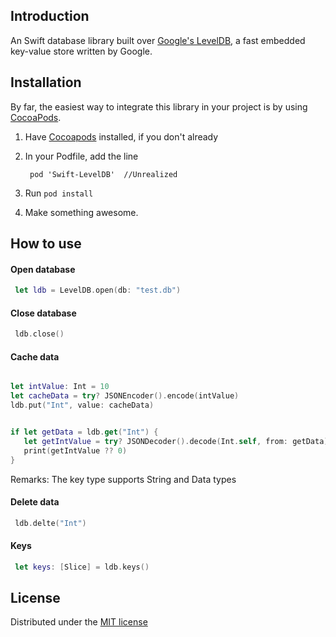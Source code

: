 ## Introduction

An Swift database library built over [Google's LevelDB](http://code.google.com/p/leveldb), a fast embedded key-value store written by Google.

## Installation

By far, the easiest way to integrate this library in your project is by using [CocoaPods][1].

1. Have [Cocoapods][1] installed, if you don't already
2. In your Podfile, add the line 

        pod 'Swift-LevelDB'  //Unrealized

3. Run `pod install`
4. Make something awesome.

## How to use

#### Open database

```Swift
 let ldb = LevelDB.open(db: "test.db")
```

#### Close database

```Swift
 ldb.close()
```

#### Cache data

```Swift

let intValue: Int = 10
let cacheData = try? JSONEncoder().encode(intValue)
ldb.put("Int", value: cacheData)


if let getData = ldb.get("Int") {
   let getIntValue = try? JSONDecoder().decode(Int.self, from: getData)
   print(getIntValue ?? 0)
}

```
Remarks: The key type supports String and Data types

#### Delete data

```Swift
 ldb.delte("Int")
```


#### Keys

```Swift
 let keys: [Slice] = ldb.keys()
```


## License

Distributed under the [MIT license](LICENSE)

[1]: http://cocoapods.org
[2]: http://leveldb.googlecode.com/svn/trunk/doc/index.html



